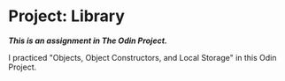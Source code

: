# Project: Library

*__This is an assignment in The Odin Project.__*

I practiced "Objects, Object Constructors, and Local Storage" in this Odin Project.